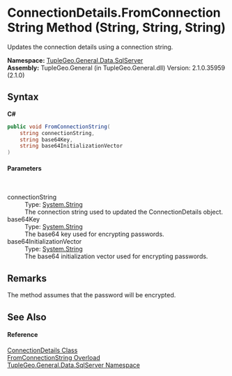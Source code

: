 # ConnectionDetails.FromConnectionString Method (String, String, String)
 

Updates the connection details using a connection string.

**Namespace:**&nbsp;<a href="N_TupleGeo_General_Data_SqlServer">TupleGeo.General.Data.SqlServer</a><br />**Assembly:**&nbsp;TupleGeo.General (in TupleGeo.General.dll) Version: 2.1.0.35959 (2.1.0)

## Syntax

**C#**<br />
``` C#
public void FromConnectionString(
	string connectionString,
	string base64Key,
	string base64InitializationVector
)
```


#### Parameters
&nbsp;<dl><dt>connectionString</dt><dd>Type: <a href="http://msdn2.microsoft.com/en-us/library/s1wwdcbf" target="_blank">System.String</a><br />The connection string used to updated the ConnectionDetails object.</dd><dt>base64Key</dt><dd>Type: <a href="http://msdn2.microsoft.com/en-us/library/s1wwdcbf" target="_blank">System.String</a><br />The base64 key used for encrypting passwords.</dd><dt>base64InitializationVector</dt><dd>Type: <a href="http://msdn2.microsoft.com/en-us/library/s1wwdcbf" target="_blank">System.String</a><br />The base64 initialization vector used for encrypting passwords.</dd></dl>

## Remarks
The method assumes that the password will be encrypted.

## See Also


#### Reference
<a href="T_TupleGeo_General_Data_SqlServer_ConnectionDetails">ConnectionDetails Class</a><br /><a href="Overload_TupleGeo_General_Data_SqlServer_ConnectionDetails_FromConnectionString">FromConnectionString Overload</a><br /><a href="N_TupleGeo_General_Data_SqlServer">TupleGeo.General.Data.SqlServer Namespace</a><br />